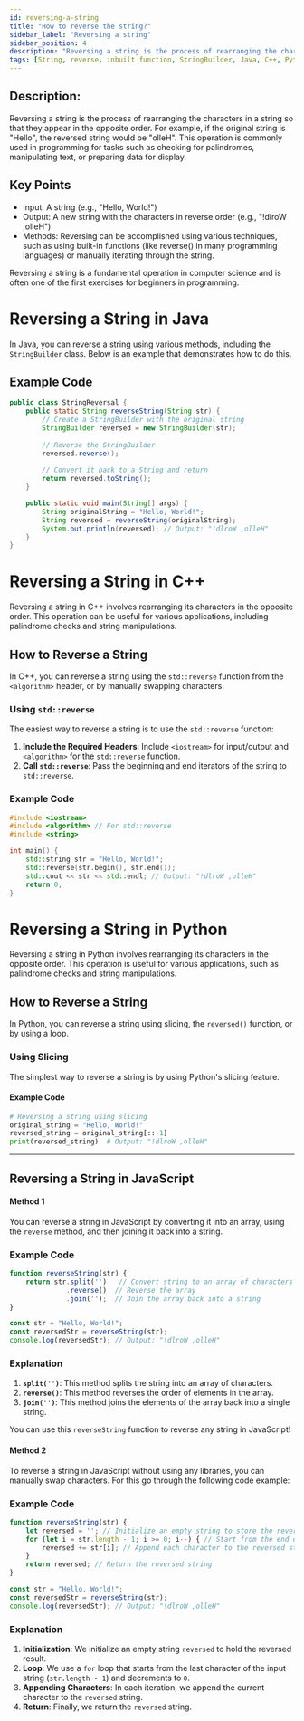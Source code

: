 ```yaml
---
id: reversing-a-string
title: "How to reverse the string?"
sidebar_label: "Reversing a string"
sidebar_position: 4
description: "Reversing a string is the process of rearranging the characters in a string so that they appear in the opposite order."
tags: [String, reverse, inbuilt function, StringBuilder, Java, C++, Python, JavaScript]
---
```


## Description:
Reversing a string is the process of rearranging the characters in a string so that they appear in the opposite order. For example, if the original string is "Hello", the reversed string would be "olleH". This operation is commonly used in programming for tasks such as checking for palindromes, manipulating text, or preparing data for display.

## Key Points
- Input: A string (e.g., "Hello, World!")
- Output: A new string with the characters in reverse order (e.g., "!dlroW ,olleH").
- Methods: Reversing can be accomplished using various techniques, such as using built-in functions (like reverse() in many programming languages) or manually iterating through the string.

Reversing a string is a fundamental operation in computer science and is often one of the first exercises for beginners in programming.

# Reversing a String in Java

In Java, you can reverse a string using various methods, including the `StringBuilder` class. Below is an example that demonstrates how to do this.

## Example Code

```java
public class StringReversal {
    public static String reverseString(String str) {
        // Create a StringBuilder with the original string
        StringBuilder reversed = new StringBuilder(str);
        
        // Reverse the StringBuilder
        reversed.reverse();
        
        // Convert it back to a String and return
        return reversed.toString();
    }

    public static void main(String[] args) {
        String originalString = "Hello, World!";
        String reversed = reverseString(originalString);
        System.out.println(reversed); // Output: "!dlroW ,olleH"
    }
}
```

# Reversing a String in C++

Reversing a string in C++ involves rearranging its characters in the opposite order. This operation can be useful for various applications, including palindrome checks and string manipulations.

## How to Reverse a String

In C++, you can reverse a string using the `std::reverse` function from the `<algorithm>` header, or by manually swapping characters.

### Using `std::reverse`

The easiest way to reverse a string is to use the `std::reverse` function:

1. **Include the Required Headers**: Include `<iostream>` for input/output and `<algorithm>` for the `std::reverse` function.
2. **Call `std::reverse`**: Pass the beginning and end iterators of the string to `std::reverse`.

### Example Code

```cpp
#include <iostream>
#include <algorithm> // For std::reverse
#include <string>

int main() {
    std::string str = "Hello, World!";
    std::reverse(str.begin(), str.end());
    std::cout << str << std::endl; // Output: "!dlroW ,olleH"
    return 0;
}
```

# Reversing a String in Python

Reversing a string in Python involves rearranging its characters in the opposite order. This operation is useful for various applications, such as palindrome checks and string manipulations.

## How to Reverse a String

In Python, you can reverse a string using slicing, the `reversed()` function, or by using a loop.

### Using Slicing

The simplest way to reverse a string is by using Python's slicing feature.

#### Example Code

```python
# Reversing a string using slicing
original_string = "Hello, World!"
reversed_string = original_string[::-1]
print(reversed_string)  # Output: "!dlroW ,olleH"
```
---

## Reversing a String in JavaScript

#### Method 1
You can reverse a string in JavaScript by converting it into an array, using the `reverse` method, and then joining it back into a string.

### Example Code

```javascript
function reverseString(str) {
    return str.split('')   // Convert string to an array of characters
              .reverse()  // Reverse the array
              .join('');  // Join the array back into a string
}

const str = "Hello, World!";
const reversedStr = reverseString(str);
console.log(reversedStr); // Output: "!dlroW ,olleH"
```

### Explanation

1. **`split('')`**: This method splits the string into an array of characters.
2. **`reverse()`**: This method reverses the order of elements in the array.
3. **`join('')`**: This method joins the elements of the array back into a single string.

You can use this `reverseString` function to reverse any string in JavaScript!

#### Method 2
To reverse a string in JavaScript without using any libraries, you can manually swap characters. For this go through the following code example:

### Example Code

```javascript
function reverseString(str) {
    let reversed = ''; // Initialize an empty string to store the reversed result
    for (let i = str.length - 1; i >= 0; i--) { // Start from the end of the string
        reversed += str[i]; // Append each character to the reversed string
    }
    return reversed; // Return the reversed string
}

const str = "Hello, World!";
const reversedStr = reverseString(str);
console.log(reversedStr); // Output: "!dlroW ,olleH"
```

### Explanation

1. **Initialization**: We initialize an empty string `reversed` to hold the reversed result.
2. **Loop**: We use a `for` loop that starts from the last character of the input string (`str.length - 1`) and decrements to `0`.
3. **Appending Characters**: In each iteration, we append the current character to the `reversed` string.
4. **Return**: Finally, we return the `reversed` string.


